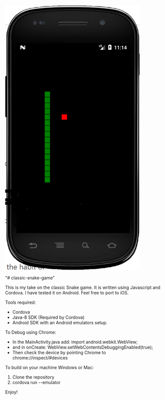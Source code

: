 ![Emulator Grab](images/snake_game.png)

"# classic-snake-game" 

This is my take on the classic Snake game. It is written using Javascript and Cordova. I have tested it on Android. Feel free to port to iOS.

Tools required:
-   Cordova 
-   Java-8 SDK (Required by Cordova)
-   Android SDK with an Android emulators setup.

To Debug using Chrome:
- In the MainActivity.java add:
    import android.webkit.WebView;
 - and in onCreate:
    WebView.setWebContentsDebuggingEnabled(true);
- Then check the device by pointing Chrome to chrome://inspect/#devices

To build on your machine Windows or Mac:

1.  Clone the repository
2.  cordova run --emulator

Enjoy!

